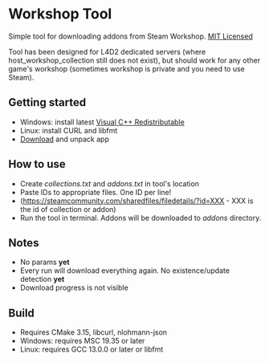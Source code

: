 # Workshop Tool

Simple tool for downloading addons from Steam Workshop. [MIT Licensed](./LICENSE.md)

Tool has been designed for L4D2 dedicated servers (where host_workshop_collection still does not exist), but should work for any other game's workshop (sometimes workshop is private and you need to use Steam).

## Getting started
- Windows: install latest [Visual C++ Redistributable](https://aka.ms/vs/17/release/vc_redist.x64.exe)
- Linux: install CURL and libfmt
- [Download](https://github.com/kantraksel/workshoptool/releases/latest) and unpack app

## How to use
- Create *collections.txt* and *addons.txt* in tool's location
- Paste IDs to appropriate files. One ID per line!
- (https://steamcommunity.com/sharedfiles/filedetails/?id=XXX - XXX is the id of collection or addon)
- Run the tool in terminal. Addons will be downloaded to *addons* directory.

## Notes
- No params **yet**
- Every run will download everything again. No existence/update detection **yet**
- Download progress is not visible

## Build
- Requires CMake 3.15, libcurl, nlohmann-json
- Windows: requires MSC 19.35 or later
- Linux: requires GCC 13.0.0 or later or libfmt
